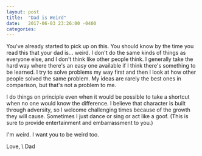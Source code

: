 ```yaml
---
layout: post
title:  "Dad is Weird"
date:   2017-06-03 23:26:00 -0400
categories:
---
```


You've already started to pick up on this. You should know by the time you read this that your dad is... weird. I don't do the same kinds of things as everyone else, and I don't think like other people think. I generally take the hard way where there's an easy one available if I think there's something to be learned. I try to solve problems my way first and then I look at how other people solved the same problem. My ideas are rarely the best ones in comparison, but that's not a problem to me.

I do things on principle even when it would be possible to take a shortcut when no one would know the difference. I believe that character is built through adversity, so I welcome challenging times because of the growth they will cause. Sometimes I just dance or sing or act like a goof. (This is sure to provide entertainment and embarrassment to you.)

I'm weird. I want you to be weird too.

Love, \\
Dad
